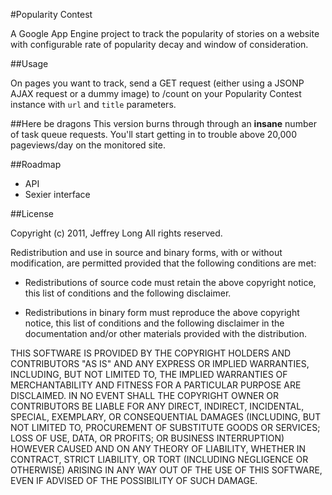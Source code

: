 #Popularity Contest

A Google App Engine project to track the popularity of stories on a website with configurable rate of popularity decay and window of consideration.

##Usage

On pages you want to track, send a GET request (either using a JSONP AJAX request or a dummy image) to /count on your Popularity Contest instance with `url` and `title` parameters.

##Here be dragons
This version burns through through an **insane** number of task queue requests. You'll start getting in to trouble above 20,000 pageviews/day on the monitored site. 

##Roadmap
- API
- Sexier interface

##License

Copyright (c) 2011, Jeffrey Long
All rights reserved.

Redistribution and use in source and binary forms, with or without
modification, are permitted provided that the following conditions are met:

* Redistributions of source code must retain the above copyright notice, this
  list of conditions and the following disclaimer.

* Redistributions in binary form must reproduce the above copyright notice,
  this list of conditions and the following disclaimer in the documentation
  and/or other materials provided with the distribution.

THIS SOFTWARE IS PROVIDED BY THE COPYRIGHT HOLDERS AND CONTRIBUTORS "AS IS"
AND ANY EXPRESS OR IMPLIED WARRANTIES, INCLUDING, BUT NOT LIMITED TO, THE
IMPLIED WARRANTIES OF MERCHANTABILITY AND FITNESS FOR A PARTICULAR PURPOSE ARE
DISCLAIMED. IN NO EVENT SHALL THE COPYRIGHT OWNER OR CONTRIBUTORS BE LIABLE
FOR ANY DIRECT, INDIRECT, INCIDENTAL, SPECIAL, EXEMPLARY, OR CONSEQUENTIAL
DAMAGES (INCLUDING, BUT NOT LIMITED TO, PROCUREMENT OF SUBSTITUTE GOODS OR
SERVICES; LOSS OF USE, DATA, OR PROFITS; OR BUSINESS INTERRUPTION) HOWEVER
CAUSED AND ON ANY THEORY OF LIABILITY, WHETHER IN CONTRACT, STRICT LIABILITY,
OR TORT (INCLUDING NEGLIGENCE OR OTHERWISE) ARISING IN ANY WAY OUT OF THE USE
OF THIS SOFTWARE, EVEN IF ADVISED OF THE POSSIBILITY OF SUCH DAMAGE.